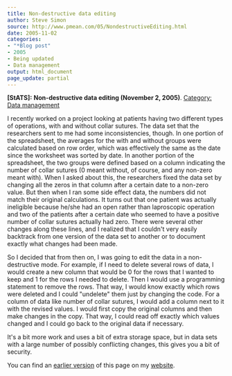 ```yaml
---
title: Non-destructive data editing
author: Steve Simon
source: http://www.pmean.com/05/NondestructiveEditing.html
date: 2005-11-02
categories:
- "*Blog post"
- 2005
- Being updated
- Data management
output: html_document
page_update: partial
---
```

**[StATS]:** **Non-destructive data editing
(November 2, 2005)**. [Category: Data
management](../category/DataManagement.html)

I recently worked on a project looking at patients having two
different types of operations, with and without collar sutures. The
data set that the researchers sent to me had some inconsistencies,
though. In one portion of the spreadsheet, the averages for the with
and without groups were calculated based on row order, which was
effectively the same as the date since the worksheet was sorted by
date. In another portion of the spreadsheet, the two groups were
defined based on a column indicating the number of collar sutures (0
meant without, of course, and any non-zero meant with). When I asked
about this, the researchers fixed the data set by changing all the
zeros in that column after a certain date to a non-zero value. But
then when I ran some side effect data, the numbers did not match their
original calculations. It turns out that one patient was actually
ineligible because he/she had an open rather than laproscopic
operation and two of the patients after a certain date who seemed to
have a positive number of collar sutures actually had zero. There were
several other changes along these lines, and I realized that I
couldn't very easily backtrack from one version of the data set to
another or to document exactly what changes had been made.

So I decided that from then on, I was going to edit the data in a
non-destructive mode. For example, if I need to delete several rows of
data, I would create a new column that would be 0 for the rows that I
wanted to keep and 1 for the rows I needed to delete. Then I would use
a programming statement to remove the rows. That way, I would know
exactly which rows were deleted and I could "undelete" them just by
changing the code. For a column of data like number of collar sutures,
I would add a column next to it with the revised values. I would first
copy the original columns and then make changes in the copy. That way,
I could read off exactly which values changed and I could go back to
the original data if necessary.

It's a bit more work and uses a bit of extra storage space, but in
data sets with a large number of possibly conflicting changes, this
gives you a bit of security.

You can find an [earlier version][sim1] of this page on my [website][sim2].

[sim1]: http://www.pmean.com/05/NondestructiveEditing.html
[sim2]: http://www.pmean.com

